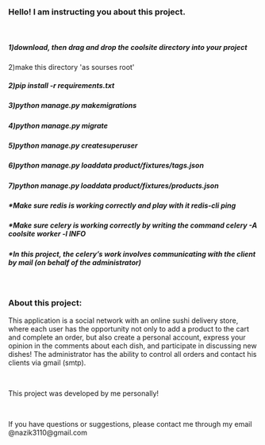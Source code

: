 <h3>Hello! I am instructing you about this project.</h3>
<br>
<h5>1)download, then drag and drop the coolsite directory into your project</h5>
<h5></h5>2)make this directory 'as sourses root'</h5>
<h5>2)pip install -r requirements.txt</h5>
<h5>3)python manage.py makemigrations</h5>
<h5>4)python manage.py migrate</h5>
<h5>5)python manage.py createsuperuser</h5>
<h5>6)python manage.py loaddata product/fixtures/tags.json</h5>
<h5>7)python manage.py loaddata product/fixtures/products.json</h5>
<h5>*Make sure redis is working correctly and play with it redis-cli ping</h5>
<h5>*Make sure celery is working correctly by writing the command celery -A coolsite worker -l INFO</h5>
<h5>*In this project, the celery’s work involves communicating with the client by mail (on behalf of the administrator)</h5>
<br>
<h3>About this project: </h3>
<p>This application is a social network with an online sushi delivery store,
          where each user has the opportunity not only to add a product to the cart and complete an order, but also
          create a personal account, express your opinion in the comments about each dish, and participate
          in discussing new dishes!
          The administrator has the ability to control all orders and contact his clients via gmail (smtp).</p>
<br>
<p>This project was developed by me personally! </p>
<br>
<p>If you have questions or suggestions, please contact me through my email @nazik3110@gmail.com</p>
